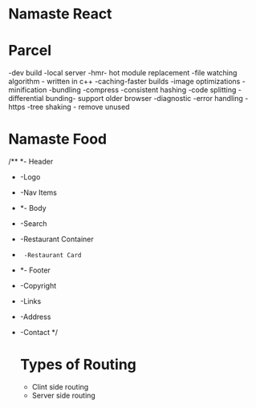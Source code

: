 # Namaste React

# Parcel

-dev build
-local server
-hmr- hot module replacement
-file watching algorithm - written in c++
-caching-faster builds
-image optimizations
-minification
-bundling
-compress
-consistent hashing
-code splitting
-differential bunding- support older browser
-diagnostic
-error handling
-https
-tree shaking - remove unused

# Namaste Food

/\*\*
\*- Header

- -Logo
- -Nav Items
- \*- Body
- -Search
- -Restaurant Container
-      -Restaurant Card
- \*- Footer
- -Copyright
- -Links
- -Address
- -Contact
  \*/

  # Types of Routing

  - Clint side routing
  - Server side routing
